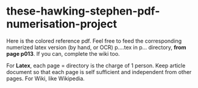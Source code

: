 # these-hawking-stephen-pdf-numerisation-project
Here is the colored reference pdf. Feel free to feed the corresponding numerized latex version (by hand, or OCR) p....tex in p... directory, **from page p013**. If you can, complete the wiki too.

For **Latex**, each page = directory is the charge of 1 person. Keep article document so that each page is self sufficient and independent from other pages.
For Wiki, like Wikipedia.
